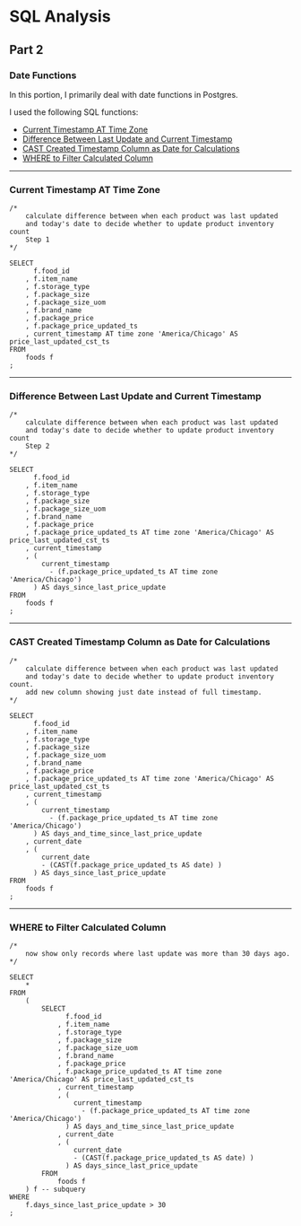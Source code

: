 # SQL Analysis

## Part 2

### Date Functions

In this portion, I primarily deal with date functions in Postgres.

I used the following SQL functions:

- [Current Timestamp AT Time Zone](#current_timestamp-at-time-zone)
- [Difference Between Last Update and Current Timestamp](#difference-between-last-update-and-current-timestamp)
- [CAST Created Timestamp Column as Date for Calculations](#cast-created-timestamp-column-as-date-for-calculations)
- [WHERE to Filter Calculated Column](#where-to-filter-calculated-column)


---

### Current Timestamp AT Time Zone

```
/*
	calculate difference between when each product was last updated
	and today's date to decide whether to update product inventory count
	Step 1
*/

SELECT
	  f.food_id
	, f.item_name
	, f.storage_type
	, f.package_size
	, f.package_size_uom
	, f.brand_name
	, f.package_price
	, f.package_price_updated_ts
	, current_timestamp AT time zone 'America/Chicago' AS price_last_updated_cst_ts
FROM
	foods f
;
```

---

### Difference Between Last Update and Current Timestamp

```
/*
	calculate difference between when each product was last updated
	and today's date to decide whether to update product inventory count
	Step 2
*/

SELECT
	  f.food_id
	, f.item_name
	, f.storage_type
	, f.package_size
	, f.package_size_uom
	, f.brand_name
	, f.package_price
	, f.package_price_updated_ts AT time zone 'America/Chicago' AS price_last_updated_cst_ts
	, current_timestamp
	, (
		current_timestamp  
		  - (f.package_price_updated_ts AT time zone 'America/Chicago')
	  ) AS days_since_last_price_update
FROM
	foods f
;
```

---

### CAST Created Timestamp Column as Date for Calculations

```
/*
	calculate difference between when each product was last updated
	and today's date to decide whether to update product inventory count.
	add new column showing just date instead of full timestamp.
*/

SELECT
	  f.food_id
	, f.item_name
	, f.storage_type
	, f.package_size
	, f.package_size_uom
	, f.brand_name
	, f.package_price
	, f.package_price_updated_ts AT time zone 'America/Chicago' AS price_last_updated_cst_ts
	, current_timestamp
	, (
		current_timestamp  
		  - (f.package_price_updated_ts AT time zone 'America/Chicago')
	  ) AS days_and_time_since_last_price_update
	, current_date
	, (
		current_date
		- (CAST(f.package_price_updated_ts AS date) )
	  ) AS days_since_last_price_update
FROM
	foods f
;
```

---

### WHERE to Filter Calculated Column

```
/*
	now show only records where last update was more than 30 days ago.
*/

SELECT
	*
FROM
	(
		SELECT
			  f.food_id
			, f.item_name
			, f.storage_type
			, f.package_size
			, f.package_size_uom
			, f.brand_name
			, f.package_price
			, f.package_price_updated_ts AT time zone 'America/Chicago' AS price_last_updated_cst_ts
			, current_timestamp
			, (
				current_timestamp  
				  - (f.package_price_updated_ts AT time zone 'America/Chicago')
			  ) AS days_and_time_since_last_price_update
			, current_date
			, (
				current_date
				- (CAST(f.package_price_updated_ts AS date) )
			  ) AS days_since_last_price_update
		FROM
			foods f
	) f -- subquery
WHERE
	f.days_since_last_price_update > 30
;
```
